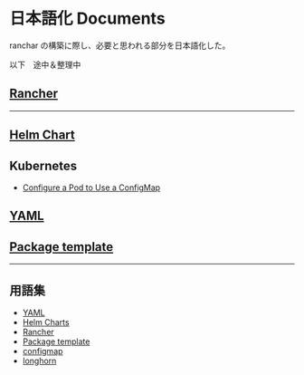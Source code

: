 # 日本語化 Documents

ranchar の構築に際し、必要と思われる部分を日本語化した。

以下　途中＆整理中


## [Rancher](rancher/rancher.md)


---

## [Helm Chart](catalog/making/helmchart/helmchart.md)

## Kubernetes
- [Configure a Pod to Use a ConfigMap](catalog/making/configmap/configmap.md)

## [YAML](catalog/making/yaml/yaml.md)

## [Package template](catalog/making/package/package.md)

---
## 用語集


- [YAML](readme/yaml/yaml.md)
- [Helm Charts](readme/helmchart/helmchart.md)
- [Rancher](readme/rancher/menu.md)
- [Package template](readme/package/package.md)
- [configmap](readme/configmap/configmap.md)
- [longhorn](readme/longhorn/longhorn.md)
